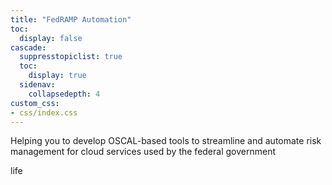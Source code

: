 ```yaml
---
title: "FedRAMP Automation"
toc:
  display: false
cascade:
  suppresstopiclist: true
  toc:
    display: true
  sidenav:
    collapsedepth: 4
custom_css:
- css/index.css
---
```

Helping you to develop OSCAL-based tools to streamline and automate risk management for cloud services used by the federal government


<div class="site-content-container">
<main id="main-content" class="main-content usa-prose">

life

</main>
</div>